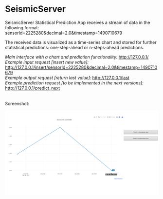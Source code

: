# SeismicServer

SeismicServer Statistical Prediction App receives a stream of data in the following format: <br/>
sensorId=2225280&decimal=2.0&timestamp=1490710679 <br/>

The received data is visualized as a time-series chart and stored for further statistical predictions: one-step-ahead or n-steps-ahead predictions. <br/>

*Main interface with a chart and prediction functionality:* http://127.0.0.1/ <br/>
*Example input request [insert new value]:* http://127.0.0.1/insert/sensorId=2225280&decimal=2.0&timestamp=1490710679 <br/>
*Example output request [return last value]:* http://127.0.0.1/last <br/>
*Example prediction request [to be implemented in the next versions]:* http://127.0.0.1/predict_next <br/>
 <br/>
 <br/>
Screenshot:

![SeismicServer Statistical Prediction App, alpha version](/data/screenshot_alpha.png?raw=true "SeismicServer alpha")
